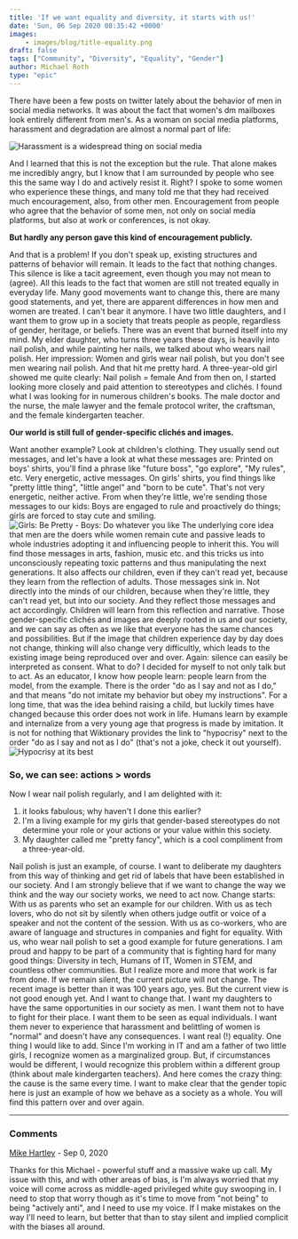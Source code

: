 ```yaml
---
title: 'If we want equality and diversity, it starts with us!'
date: 'Sun, 06 Sep 2020 08:35:42 +0000'
images:
    - images/blog/title-equality.png
draft: false
tags: ["Community", "Diversity", "Equality", "Gender"]
author: Michael Roth
type: "epic"
---
```


There have been a few posts on twitter lately about the behavior of men in social media networks. It was about the fact that women's dm mailboxes look entirely different from men's. As a woman on social media platforms, harassment and degradation are almost a normal part of life:

![Harassment is a widespread thing on social media](https://gezeitenbrand.de/wp-content/uploads/090620_0831_Ifwewantequ1.png)

And I learned that this is not the exception but the rule. That alone makes me incredibly angry, but I know that I am surrounded by people who see this the same way I do and actively resist it.  Right?  I spoke to some women who experience these things, and many told me that they had received much encouragement, also, from other men. Encouragement from people who agree that the behavior of some men, not only on social media platforms, but also at work or conferences, is not okay.

**But hardly any person gave this kind of encouragement publicly.**

And that is a problem! If you don't speak up, existing structures and patterns of behavior will remain. It leads to the fact that nothing changes. This silence is like a tacit agreement, even though you may not mean to (agree). All this leads to the fact that women are still not treated equally in everyday life. Many good movements want to change this, there are many good statements, and yet, there are apparent differences in how men and women are treated. I can't bear it anymore. I have two little daughters, and I want them to grow up in a society that treats people as people, regardless of gender, heritage, or beliefs. There was an event that burned itself into my mind. My elder daughter, who turns three years these days, is heavily into nail polish, and while painting her nails, we talked about who wears nail polish. Her impression: Women and girls wear nail polish, but you don't see men wearing nail polish. And that hit me pretty hard. A three-year-old girl showed me quite clearly: Nail polish = female And from then on, I started looking more closely and paid attention to stereotypes and clichés. I found what I was looking for in numerous children's books. The male doctor and the nurse, the male lawyer and the female protocol writer, the craftsman, and the female kindergarten teacher.

**Our world is still full of gender-specific clichés and images.**

Want another example? Look at children's clothing. They usually send out messages, and let's have a look at what these messages are: Printed on boys' shirts, you'll find a phrase like "future boss", "go explore", "My rules", etc. Very energetic, active messages. On girls' shirts, you find things like "pretty little thing", "little angel" and "born to be cute". That's not very energetic, neither active. From when they're little, we're sending those messages to our kids: Boys are engaged to rule and proactively do things; girls are forced to stay cute and smiling. 
![Girls: Be Pretty - Boys: Do whatever you like](https://gezeitenbrand.de/wp-content/uploads/090620_0831_Ifwewantequ2.png) 
The underlying core idea that men are the doers while women remain cute and passive leads to whole industries adopting it and influencing people to inherit this. You will find those messages in arts, fashion, music etc. and this tricks us into unconsciously repeating toxic patterns and thus manipulating the next generations. It also affects our children, even if they can't read yet, because they learn from the reflection of adults.  Those messages sink in. Not directly into the minds of our children, because when they're little, they can't read yet, but into our society. And they reflect those messages and act accordingly. Children will learn from this reflection and narrative.  Those gender-specific clichés and images are deeply rooted in us and our society, and we can say as often as we like that everyone has the same chances and possibilities. But if the image that children experience day by day does not change, thinking will also change very difficultly, which leads to the existing image being reproduced over and over. Again: silence can easily be interpreted as consent.  What to do?  I decided for myself to not only talk but to act. As an educator, I know how people learn: people learn from the model, from the example. There is the order "do as I say and not as I do," and that means "do not imitate my behavior but obey my instructions". For a long time, that was the idea behind raising a child, but luckily times have changed because this order does not work in life. Humans learn by example and internalize from a very young age that progress is made by imitation. It is not for nothing that Wiktionary provides the link to "hypocrisy" next to the order "do as I say and not as I do" (that's not a joke, check it out yourself).  ![Hypocrisy at its best](https://gezeitenbrand.de/wp-content/uploads/090620_0831_Ifwewantequ3.png)

### So, we can see: actions > words

Now I wear nail polish regularly, and I am delighted with it:

1. it looks fabulous; why haven't I done this earlier?
2. I'm a living example for my girls that gender-based stereotypes do not determine your role or your actions or your value within this society. 
3. My daughter called me "pretty fancy", which is a cool compliment from a three-year-old.

Nail polish is just an example, of course. I want to deliberate my daughters from this way of thinking and get rid of labels that have been established in our society. And I am strongly believe that if we want to change the way we think and the way our society works, we need to act now. Change starts: With us as parents who set an example for our children. With us as tech lovers, who do not sit by silently when others judge outfit or voice of a speaker and not the content of the session. With us as co-workers, who are aware of language and structures in companies and fight for equality. With us, who wear nail polish to set a good example for future generations. I am proud and happy to be part of a community that is fighting hard for many good things: Diversity in tech, Humans of IT, Women in STEM, and countless other communities. But I realize more and more that work is far from done. If we remain silent, the current picture will not change. The recent image is better than it was 100 years ago, yes. But the current view is not good enough yet. And I want to change that. I want my daughters to have the same opportunities in our society as men. I want them not to have to fight for their place. I want them to be seen as equal individuals. I want them never to experience that harassment and belittling of women is "normal" and doesn't have any consequences. I want real (!) equality. One thing I would like to add. Since I'm working in IT and am a father of two little girls, I recognize women as a marginalized group. But, if circumstances would be different, I would recognize this problem within a different group (think about male kindergarten teachers). And here comes the crazy thing: the cause is the same every time. I want to make clear that the gender topic here is just an example of how we behave as a society as a whole. You will find this pattern over and over again.

---

### Comments

[Mike Hartley](https://hartofthemidlands.co.uk "Mike@hartofthemidlands.co.uk") - <time datetime="2020-09-06 12:27:02">Sep 0, 2020</time>

Thanks for this Michael - powerful stuff and a massive wake up call. My issue with this, and with other areas of bias, is I'm always worried that my voice will come across as middle-aged privileged white guy swooping in. I need to stop that worry though as it's time to move from "not being" to being "actively anti", and I need to use my voice. If I make mistakes on the way I'll need to learn, but better that than to stay silent and implied complicit with the biases all around.
